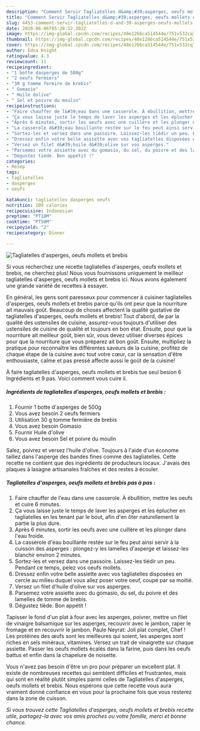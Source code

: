 ```yaml
---
description: "Comment Servir Tagliatelles d&amp;#39;asperges, oeufs mollets et brebis"
title: "Comment Servir Tagliatelles d&amp;#39;asperges, oeufs mollets et brebis"
slug: 4453-comment-servir-tagliatelles-d-and-39-asperges-oeufs-mollets-et-brebis
date: 2020-06-06T05:28:32.202Z
image: https://img-global.cpcdn.com/recipes/48e1266ca514544e/751x532cq70/tagliatelles-dasperges-oeufs-mollets-et-brebis-photo-principale-de-la-recette.jpg
thumbnail: https://img-global.cpcdn.com/recipes/48e1266ca514544e/751x532cq70/tagliatelles-dasperges-oeufs-mollets-et-brebis-photo-principale-de-la-recette.jpg
cover: https://img-global.cpcdn.com/recipes/48e1266ca514544e/751x532cq70/tagliatelles-dasperges-oeufs-mollets-et-brebis-photo-principale-de-la-recette.jpg
author: Edna Knight
ratingvalue: 4.3
reviewcount: 11
recipeingredient:
- "1 botte dasperges de 500g"
- "2 oeufs fermiers"
- "30 g tomme fermire de brebis"
- " Gomasio"
- " Huile dolive"
- " Sel et poivre du moulin"
recipeinstructions:
- "Faire chauffer de l&#39;eau dans une casserole. À ébullition, mettre les oeufs et cuire 6 minutes."
- "Ça vous laisse juste le temps de laver les asperges et les éplucher en tagliatelles en les tenant par le bout, afin d&#39;en ôter naturellement la partie la plus dure."
- "Après 6 minutes, sortir les oeufs avec une cuillère et les plonger dans l&#39;eau froide."
- "La casserole d&#39;eau bouillante restée sur le feu peut ainsi servir à la cuisson des asperges : plongez-y les lamelles d&#39;asperge et laissez-les blanchir environ 2 minutes."
- "Sortez-les et versez dans une passoire. Laissez-les tiédir un peu. Pendant ce temps, pelez vos oeufs mollets."
- "Dressez enfin votre belle assiette avec vos tagliatelles disposées en cercle au milieu duquel vous allez poser votre oeuf, coupé par sa moitié."
- "Versez un filet d&#39;huile d&#39;olive sur vos asperges."
- "Parsemez votre assiette avec du gomasio, du sel, du poivre et des lamelles de tomme de brebis."
- "Dégustez tiède. Bon appétit !"
categories:
- Resep
tags:
- tagliatelles
- dasperges
- oeufs

katakunci: tagliatelles dasperges oeufs 
nutrition: 109 calories
recipecuisine: Indonesian
preptime: "PT18M"
cooktime: "PT50M"
recipeyield: "2"
recipecategory: Dinner

---
```



![Tagliatelles d&#39;asperges, oeufs mollets et brebis](https://img-global.cpcdn.com/recipes/48e1266ca514544e/751x532cq70/tagliatelles-dasperges-oeufs-mollets-et-brebis-photo-principale-de-la-recette.jpg)

Si vous recherchez une recette tagliatelles d&#39;asperges, oeufs mollets et brebis, ne cherchez plus! Nous vous fournissons uniquement le meilleur tagliatelles d&#39;asperges, oeufs mollets et brebis ici. Nous avons également une grande variété de recettes à essayer.

En général, les gens sont paresseux pour commencer à cuisiner tagliatelles d&#39;asperges, oeufs mollets et brebis parce qu'ils ont peur que la nourriture ait mauvais goût. Beaucoup de choses affectent la qualité gustative de tagliatelles d&#39;asperges, oeufs mollets et brebis! Tout d'abord, de par la qualité des ustensiles de cuisine, assurez-vous toujours d'utiliser des ustensiles de cuisine de qualité et toujours en bon état. Ensuite, pour que la nourriture ait meilleur goût, bien sûr, vous devez utiliser diverses épices pour que la nourriture que vous préparez ait bon goût. Ensuite, multipliez la pratique pour reconnaître les différentes saveurs de la cuisine, profitez de chaque étape de la cuisine avec tout votre cœur, car la sensation d'être enthousiaste, calme et pas pressé affecte aussi le goût de la cuisine!

<!--inarticleads1-->

À faire tagliatelles d&#39;asperges, oeufs mollets et brebis tue seul besion 6 Ingrédients et 9 pas. Voici comment vous cuire il.

##### Ingrédients de tagliatelles d&#39;asperges, oeufs mollets et brebis :

1. Fournir 1 botte d&#39;asperges de 500g
1. Vous avez besoin 2 oeufs fermiers
1. Utilisation 30 g tomme fermière de brebis
1. Vous avez besoin  Gomasio
1. Fournir  Huile d&#39;olive
1. Vous avez besoin  Sel et poivre du moulin


Salez, poivrez et versez l&#39;huile d&#39;olive. Toujours à l&#39;aide d&#39;un économe taillez dans l&#39;asperge des bandes fines comme des tagliatelles. Cette recette ne contient que des ingrédients de producteurs locaux. J&#39;avais des plaques à lasagne artisanales fraîches et des restes à écouler. 

<!--inarticleads2-->

##### Tagliatelles d&#39;asperges, oeufs mollets et brebis pas à pas :

1. Faire chauffer de l&#39;eau dans une casserole. À ébullition, mettre les oeufs et cuire 6 minutes.
1. Ça vous laisse juste le temps de laver les asperges et les éplucher en tagliatelles en les tenant par le bout, afin d&#39;en ôter naturellement la partie la plus dure.
1. Après 6 minutes, sortir les oeufs avec une cuillère et les plonger dans l&#39;eau froide.
1. La casserole d&#39;eau bouillante restée sur le feu peut ainsi servir à la cuisson des asperges : plongez-y les lamelles d&#39;asperge et laissez-les blanchir environ 2 minutes.
1. Sortez-les et versez dans une passoire. Laissez-les tiédir un peu. Pendant ce temps, pelez vos oeufs mollets.
1. Dressez enfin votre belle assiette avec vos tagliatelles disposées en cercle au milieu duquel vous allez poser votre oeuf, coupé par sa moitié.
1. Versez un filet d&#39;huile d&#39;olive sur vos asperges.
1. Parsemez votre assiette avec du gomasio, du sel, du poivre et des lamelles de tomme de brebis.
1. Dégustez tiède. Bon appétit !


Tapisser le fond d&#39;un plat à four avec les asperges, poivrer, mettre un filet de vinaigre balsamique sur les asperges, recouvrir avec le jambon, raper le fromage et en recouvrir le jambon. Paule Neyrat: Joli plat complet, Chef ! Les protéines des œufs sont les meilleures qui soient, les asperges sont riches en sels minéraux, vitamines. Versez un trait de vinaigrette sur chaque assiette. Passer les oeufs mollets écalés dans la farine, puis dans les oeufs battus et enfin dans la chapelure de noisette. 

<!--inarticleads1-->

<p>
Vous n'avez pas besoin d'être un pro pour préparer un excellent plat. Il existe de nombreuses recettes qui semblent difficiles et frustrantes, mais qui sont en réalité plutôt simples parmi celles de Tagliatelles d&#39;asperges, oeufs mollets et brebis. Nous espérons que cette recette vous aura vraiment donné confiance en vous pour la prochaine fois que vous resterez dans la zone de cuisson.
</p>

<p>
<i>Si vous trouvez cette Tagliatelles d&#39;asperges, oeufs mollets et brebis recette utile, partagez-la avec vos amis proches ou votre famille, merci et bonne chance.</i>
</p>
